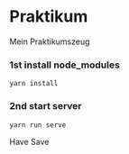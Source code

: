 # Praktikum
Mein Praktikumszeug

### 1st install node_modules
```
yarn install
```

### 2nd start server
```
yarn run serve
```

Have Save